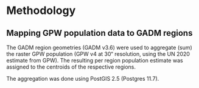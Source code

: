 # Methodology

## Mapping GPW population data to GADM regions

The GADM region geometries (GADM v3.6) were used to aggregate (sum) 
the raster GPW population (GPW v4 at 30“ resolution, using the UN 2020 estimate from GPW). 
The resulting per region population estimate was assigned to the centroids 
of the respective regions.

The aggregation was done using PostGIS 2.5 (Postgres 11.7).
